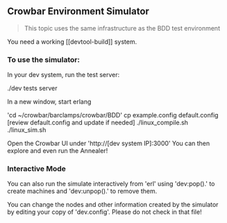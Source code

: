 ##  Crowbar Environment Simulator

> This topic uses the same infrastructure as the BDD test environment

You need a working [[devtool-build]] system.

### To use the simulator:

In your dev system, run the test server: 
  
  ./dev tests server

In a new window, start erlang 

  'cd ~/crowbar/barclamps/crowbar/BDD'
  cp example.config default.config
  [review default.config and update if needed]
  ./linux_compile.sh
  ./linux_sim.sh

Open the Crowbar UI under 'http://[dev system IP]:3000'
You can then explore and even run the Annealer!

### Interactive Mode

You can also run the simulate interactively from 'erl' using 'dev:pop().' to create machines and 'dev:unpop().' to remove them.

You can change the nodes and other information created by the simulator by editing your copy of 'dev.config'.  Please do not check in that file!